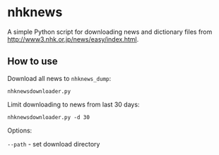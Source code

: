 # nhknews

A simple Python script for downloading news and dictionary files from http://www3.nhk.or.jp/news/easy/index.html.

## How to use

Download all news to `nhknews_dump`:

    nhknewsdownloader.py

Limit downloading to news from last 30 days:

    nhknewsdownloader.py -d 30

Options:

`--path` - set download directory
